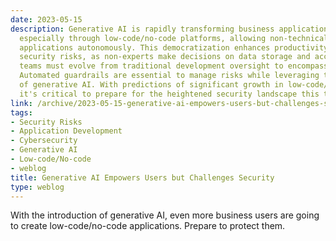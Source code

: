 ```yaml
---
date: 2023-05-15
description: Generative AI is rapidly transforming business application development,
  especially through low-code/no-code platforms, allowing non-technical users to create
  applications autonomously. This democratization enhances productivity but escalates
  security risks, as non-experts make decisions on data storage and access. Security
  teams must evolve from traditional development oversight to encompass citizen developers.
  Automated guardrails are essential to manage risks while leveraging the capabilities
  of generative AI. With predictions of significant growth in low-code/no-code development,
  it's critical to prepare for the heightened security landscape this trend introduces.
link: /archive/2023-05-15-generative-ai-empowers-users-but-challenges-security
tags:
- Security Risks
- Application Development
- Cybersecurity
- Generative AI
- Low-code/No-code
- weblog
title: Generative AI Empowers Users but Challenges Security
type: weblog
---
```


With the introduction of generative AI, even more business users are going to create low-code/no-code applications. Prepare to protect them.
